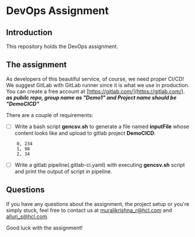 # DevOps Assignment

## Introduction
This repository holds the DevOps assignment. 

## The assignment
As developers of this beautiful service, of course, we need proper CI/CD! We suggest GitLab with GitLab runner since it is what we use in production. You can create a free account at [https://gitlab.com/](https://gitlab.com/). _**as pubilc repo, group name as "Demo1" and Project name should be "DemoCICD"**_

There are a couple of requirements:
- [ ] Write a bash script **gencsv.sh** to generate a file named **inputFile** whose content looks like and upload to gitlab project **DemoCICD**:
```
    0, 234
    1, 98
    2, 34
```
- [ ] Write a gitlab pipeline(.gitlab-ci.yaml) with executing **gencsv.sh** script and print the output of script in pipeline.

## Questions
If you have any questions about the assignment, the project setup or you're simply stuck, feel free to contact us at <a href='mailto:muralikrishna_r@hcl.com'>muralikrishna_r@hcl.com</a> and <a href='mailto:alluri_s@hcl.com'>alluri_s@hcl.com</a>. 

Good luck with the assignment!
